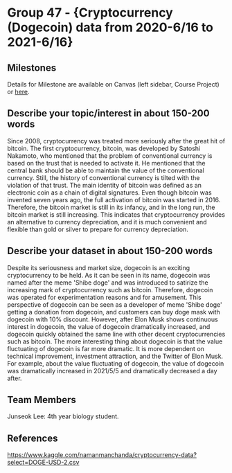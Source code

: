 # Group 47 - {Cryptocurrency (Dogecoin) data from 2020-6/16 to 2021-6/16}



## Milestones

Details for Milestone are available on Canvas (left sidebar, Course Project) or [here](https://firas.moosvi.com/courses/data301/project/milestone01.html).

## Describe your topic/interest in about 150-200 words

Since 2008, cryptocurrency was treated more seriously after the great hit of bitcoin. The first cryptocurrency, bitcoin, was developed by Satoshi Nakamoto, who mentioned that the problem of conventional currency is based on the trust that is needed to activate it. He mentioned that the central bank should be able to maintain the value of the conventional currency. Still, the history of conventional currency is tilted with the violation of that trust. The main identity of bitcoin was defined as an electronic coin as a chain of digital signatures. Even though bitcoin was invented seven years ago, the full activation of bitcoin was started in 2016. Therefore, the bitcoin market is still in its infancy, and in the long run, the bitcoin market is still increasing. This indicates that cryptocurrency provides an alternative to currency depreciation, and it is much convenient and flexible than gold or silver to prepare for currency depreciation.

## Describe your dataset in about 150-200 words

Despite its seriousness and market size, dogecoin is an exciting cryptocurrency to be held. As it can be seen in its name, dogecoin was named after the meme 'Shibe doge' and was introduced to satirize the increasing mark of cryptocurrency such as bitcoin. Therefore, dogecoin was operated for experimentation reasons and for amusement. This perspective of dogecoin can be seen as a developer of meme 'Shibe doge' getting a donation from dogecoin, and customers can buy doge mask with dogecoin with 10% discount. However, after Elon Musk shows continuous interest in dogecoin, the value of dogecoin dramatically increased, and dogecoin quickly obtained the same line with other decent cryptocurrencies such as bitcoin. The more interesting thing about dogecoin is that the value fluctuating of dogecoin is far more dramatic. It is more dependent on technical improvement, investment attraction, and the Twitter of Elon Musk. For example, about the value fluctuating of dogecoin, the value of dogecoin was dramatically increased in 2021/5/5 and dramatically decreased a day after.

## Team Members

Junseok Lee: 4th year biology student.

## References

https://www.kaggle.com/namanmanchanda/cryptocurrency-data?select=DOGE-USD-2.csv
